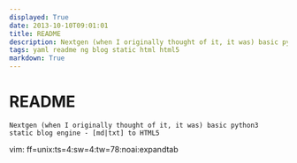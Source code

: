 ```yaml
---
displayed: True
date: 2013-10-10T09:01:01
title: README
description: Nextgen (when I originally thought of it, it was) basic python3 static blog engine - [md|txt] to HTML5
tags: yaml readme ng blog static html html5
markdown: True
---
```


# README


    Nextgen (when I originally thought of it, it was) basic python3 
    static blog engine - [md|txt] to HTML5



vim: ff=unix:ts=4:sw=4:tw=78:noai:expandtab
